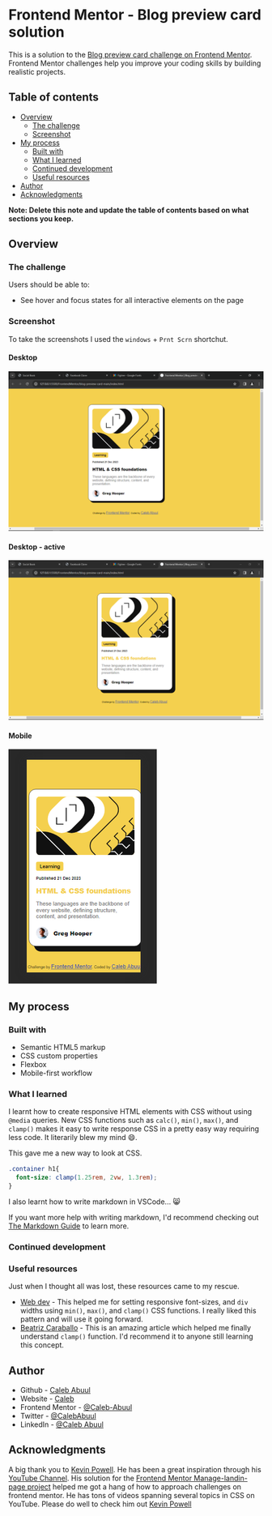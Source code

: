 # Frontend Mentor - Blog preview card solution

This is a solution to the [Blog preview card challenge on Frontend Mentor](https://www.frontendmentor.io/challenges/blog-preview-card-ckPaj01IcS). Frontend Mentor challenges help you improve your coding skills by building realistic projects.

## Table of contents

- [Overview](#overview)
  - [The challenge](#the-challenge)
  - [Screenshot](#screenshot)
- [My process](#my-process)
  - [Built with](#built-with)
  - [What I learned](#what-i-learned)
  - [Continued development](#continued-development)
  - [Useful resources](#useful-resources)
- [Author](#author)
- [Acknowledgments](#acknowledgments)

**Note: Delete this note and update the table of contents based on what sections you keep.**

## Overview

### The challenge

Users should be able to:

- See hover and focus states for all interactive elements on the page

### Screenshot

To take the screenshots I used the `windows` + `Prnt Scrn` shortchut.

#### Desktop

![Desktop](./solution-screenshots/Desktop.png)

#### Desktop - active

![Desktop active](./solution-screenshots/Desktop-active.png)

#### Mobile

![Mobile](./solution-screenshots/mobile.png)

## My process

### Built with

- Semantic HTML5 markup
- CSS custom properties
- Flexbox
- Mobile-first workflow

### What I learned

I learnt how to create responsive HTML elements with CSS without using `@media` queries. New CSS functions such as `calc()`, `min()`, `max()`, and `clamp()` makes it easy to write response CSS in a pretty easy way requiring less code. It literarily blew my mind 😄.

This gave me a new way to look at CSS.

```CSS
.container h1{
  font-size: clamp(1.25rem, 2vw, 1.3rem);
}
```

I also learnt how to write markdown in VSCode... 😸

If you want more help with writing markdown, I'd recommend checking out [The Markdown Guide](https://www.markdownguide.org/) to learn more.

### Continued development

### Useful resources

Just when I thought all was lost, these resources came to my rescue.

- [Web dev](<https://web.dev/articles/min-max-clamp#:~:text=Using%20the%20clamp()%20function,min(75ch%2C%2050%25)%3B%20>) - This helped me for setting responsive font-sizes, and `div` widths using `min()`, `max()`, and `clamp()` CSS functions. I really liked this pattern and will use it going forward.
- [Beatriz Caraballo](https://www.beatrizcaraballo.com/blog/responsive-text-squarespace) - This is an amazing article which helped me finally understand `clamp()` function. I'd recommend it to anyone still learning this concept.

## Author

- Github - [Caleb Abuul](https://github.com/Caleb-Abuul)
- Website - [Caleb](https://https://caleb-abuul.github.io/caleb/)
- Frontend Mentor - [@Caleb-Abuul](https://www.frontendmentor.io/profile/Caleb-Abuul)
- Twitter - [@CalebAbuul](https://www.twitter.com/CalebAbuul)
- LinkedIn - [@Caleb Abuul](www.linedin.com/in/caleb-abuul)

## Acknowledgments

A big thank you to [Kevin Powell](https://github.com/kevin-powell). He has been a great inspiration through his [YouTube Channel](https://youtube.com/@KevinPowell?si=Yhw2-yrCyeetnmys). His solution for the [Frontend Mentor Manage-landin-page project](https://youtu.be/h3bTwCqX4ns?si=P3J2UdvHI3udbL7u) helped me got a hang of how to approach challenges on frontend mentor. He has tons of videos spanning several topics in CSS on YouTube. Please do well to check him out [Kevin Powell](https://youtube.com/@KevinPowell?si=Yhw2-yrCyeetnmys)
